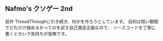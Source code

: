 ## Nafmo's クソゲー 2nd 
前作 ThreadThroughに引き続き、何かを作ろうとしています。
目的は短い期間でどれだけ組めるかってのを試す自己満足企画なので、
ソースコードを丁寧に書くとかいう気持ちが皆無です。
